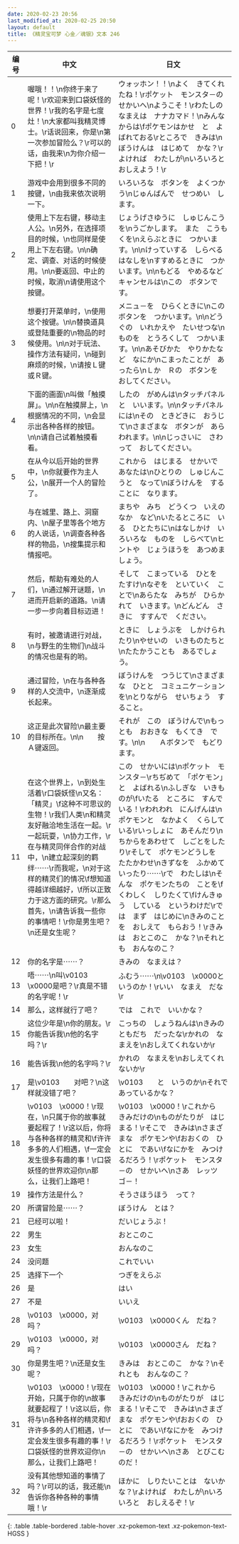 ```yaml
---
date: 2020-02-23 20:56
last_modified_at: 2020-02-25 20:50
layout: default
title: 《精灵宝可梦 心金／魂银》文本 246
---
```

| 编号 | 中文 | 日文 |
| ---- | ---- | ---- |
| 0 | 喔哦！！\n你终于来了呢！\r欢迎来到口袋妖怪的世界！\r我的名字是七度灶！\n大家都叫我精灵博士。\r话说回来，你是\n第一次参加冒险么？\r可以的话，由我来\n为你介绍一下把！\r | ウォッホン！！\nよく　きてくれたね！\rポケット　モンスタ－の　せかいへ\nようこそ！\rわたしの　なまえは　ナナカマド！\nみんなからは\fポケモンはかせ　と　よばれておる\rところで　きみは\nぼうけんは　はじめて　かな？\rよければ　わたしが\nいろいろと　おしえよう！\r |
| 1 | 游戏中会用到很多不同的按键，\n由我来依次说明一下。 | いろいろな　ボタンを　よくつかう\nじゅんばんで　せつめい　します。 |
| 2 | 使用上下左右键，移动主人公。\n另外，在选择项目的时候，\n也同样是使用上下左右键。\n\n确定、调查、对话的时候使用。\n\n要返回、中止的时候，取消\n请使用这个按键。 | じょうげさゆうに　しゅじんこうを\nうごかします。　また　こうもくを\nえらぶときに　つかいます。\n\nけっていする　しらべる　はなしを\nすすめるときに　つかいます。\n\nもどる　やめるなど　キャンセルは\nこの　ボタンです。 |
| 3 | 想要打开菜单时，\n使用这个按键。\n\n替换道具或登陆重要的\n物品的时候使用。\n\n对于玩法、操作方法有疑问，\n碰到麻烦的时候，\n请按Ｌ键或Ｒ键。 | メニュ－を　ひらくときに\nこの　ボタンを　つかいます。\n\nどうぐの　いれかえや　たいせつな\nものを　とうろくして　つかいます。\n\nあそびかた　やりかたなど　なにか\nこまったことが　あったら\nＬか　Ｒの　ボタンを　おしてください。 |
| 4 | 下面的画面\n叫做「触摸屏」。\n\n在触摸屏上，\n根据情况的不同，\n会显示出各种各样的按钮。\n\n请自己试着触摸看看。 | したの　がめんは\nタッチパネルと　いいます。\n\nタッチパネルには\nその　ときどきに　おうじて\nさまざまな　ボタンが　あらわれます。\n\nじっさいに　さわって　おしてください。 |
| 5 | 在从今以后开始的世界中，\n你就要作为主人公，\n展开一个人的冒险了。 | これから　はじまる　せかいで　あなたは\nひとりの　しゅじんこうと　なって\nぼうけんを　することに　なります。 |
| 6 | 与在城里、路上、洞窟内、\n屋子里等各个地方的人说话，\n调查各种各样的物品，\n搜集提示和情报吧。 | まちや　みち　どうくつ　いえのなか　など\nいたるところに　いる　ひとたちに\nはなしかけ　いろいろな　ものを　しらべて\nヒントや　じょうほうを　あつめましょう。 |
| 7 | 然后，帮助有难处的人们，\n通过解开谜题，\n进而开启新的道路。\n请一步一步向着目标迈进！ | そして　こまっている　ひとを　たすけ\nなぞを　といていく　ことで\nあらたな　みちが　ひらかれて　いきます。\nどんどん　さきに　すすんで　ください。 |
| 8 | 有时，被邀请进行对战，\n与野生的生物们\n战斗的情况也是有的哟。 | ときに　しょうぶを　しかけられたり\nやせいの　いきものたちと\nたたかうことも　あるでしょう。 |
| 9 | 通过冒险，\n在与各种各样的人交流中，\n逐渐成长起来。 | ぼうけんを　つうじて\nさまざまな　ひとと　コミュニケ－ションを\nとりながら　せいちょう　すること。 |
| 10 | 这正是此次冒险\n最主要的目标所在。\n\n　　按Ａ键返回。 | それが　この　ぼうけんで\nもっとも　おおきな　もくてき　です。\n\n　　Ａボタンで　もどります。 |
| 11 | 在这个世界上，\n到处生活着\r口袋妖怪\n又名：「精灵」\f这种不可思议的生物！\r我们人类\n和精灵友好融洽地生活在一起。\r一起玩耍，\n协力工作，\r在与精灵同伴合作的对战中，\n建立起深刻的羁绊⋯⋯\r而我呢，\n对于这样的精灵们的情况\f想知道得越详细越好，\f所以正致力于这方面的研究。\r那么首先，\n请告诉我一些你的事情吧！\r你是男生吧？\n还是女生呢？ | この　せかいには\nポケット　モンスタ－\rちぢめて　「ポケモン」と　よばれる\nふしぎな　いきものが\fいたる　ところに　すんでいる！\rわれわれ　にんげんは\nポケモンと　なかよく　くらしている\rいっしょに　あそんだり\nちからをあわせて　しごとをしたり\rそして　ポケモンどうしを　たたかわせ\nきずなを　ふかめていったり⋯⋯\rで　わたしは\nそんな　ポケモンたちの　ことを\fくわしく　しりたくて\fけんきゅう　している　というわけだ\rでは　まず　はじめに\nきみのことを　おしえて　もらおう！\rきみは　おとこのこ　かな？\nそれとも　おんなのこ？ |
| 12 | 你的名字是⋯⋯？ | きみの　なまえは？ |
| 13 | 唔⋯⋯\n叫\v0103　\x0000是吧？\r真是不错的名字呢！\r | ふむう⋯⋯\n\v0103　\x0000と　いうのか！\rいい　なまえ　だな\r |
| 14 | 那么，这样就行了吧？ | では　これで　いいかな？ |
| 15 | 这位少年是\n你的朋友。\r你能告诉我\n他的名字吗？\r | こっちの　しょうねんは\nきみの　ともだち　だったな\rかれの　なまえを\nおしえてくれないか\r |
| 16 | 能告诉我\n他的名字吗？\r | かれの　なまえを\nおしえてくれないか\r |
| 17 | 是\v0103　　对吧？\n这样就没错了吧？ | \v0103　　と　いうのか\nそれで　あっているかな？ |
| 18 | \v0103　\x0000！\r现在，\n只属于你的故事就要起程了！\r这以后，你将与各种各样的精灵和\f许许多多的人们相遇，\f一定会发生很多有趣的事！\r口袋妖怪的世界欢迎你\n那么，让我们上路吧！ | \v0103　\x0000！\rこれから　きみだけの\nものがたりが　はじまる！\rそこで　きみは\nさまざまな　ポケモンや\fおおくの　ひとに　であい\fなにかを　みつけるだろう！\rポケット　モンスタ－の　せかいへ\nさあ　レッツ　ゴ－！ |
| 19 | 操作方法是什么？ | そうさほうほう　って？ |
| 20 | 所谓冒险是⋯⋯？ | ぼうけん　とは？ |
| 21 | 已经可以啦！ | だいじょうぶ！ |
| 22 | 男生 | おとこのこ |
| 23 | 女生 | おんなのこ |
| 24 | 没问题 | これでいい |
| 25 | 选择下一个 | つぎをえらぶ |
| 26 | 是 | はい |
| 27 | 不是 | いいえ |
| 28 | \v0103　\x0000，对吗？ | \v0103　\x0000くん　だね？ |
| 29 | \v0103　\x0000，对吗？ | \v0103　\x0000さん　だね？ |
| 30 | 你是男生吧？\n还是女生呢？ | きみは　おとこのこ　かな？\nそれとも　おんなのこ？ |
| 31 | \v0103　\x0000！\r现在开始，只属于你的\n故事就要起程了！\r这以后，你将与\n各种各样的精灵和\f许许多多的人们相遇，\f一定会发生很多有趣的事！\r口袋妖怪的世界欢迎你\n那么，让我们上路吧！ | \v0103　\x0000！\rこれから　きみだけの\nものがたりが　はじまる！\rそこで　きみは\nさまざまな　ポケモンや\fおおくの　ひとに　であい\fなにかを　みつけるだろう！\rポケット　モンスタ－の　せかいへ\nさあ　とびこむのだ！ |
| 32 | 没有其他想知道的事情了吗？\r可以的话，我还能\n告诉你各种各种的事情哦！\r | ほかに　しりたいことは　ないかな？\rよければ　わたしが\nいろいろと　おしえるぞ！\r |
{: .table .table-bordered .table-hover .xz-pokemon-text .xz-pokemon-text-HGSS }